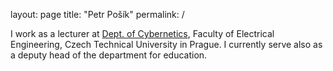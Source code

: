 layout: page
title: "Petr Pošík"
permalink: /

I work as a lecturer at [Dept. of Cybernetics](https://cyber.felk.cvut.cz), Faculty of Electrical Engineering, Czech Technical University in Prague. I currently serve also as a deputy head of the department for education.
